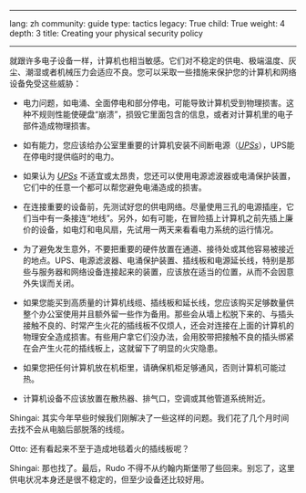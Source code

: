 

---

lang: zh
community: guide
type: tactics
legacy: True
child: True
weight: 4
depth: 3
title: Creating your physical security policy

---

就跟许多电子设备一样，计算机也相当敏感。它们对不稳定的供电、极端温度、灰尘、潮湿或者机械压力会适应不良。您可以采取一些措施来保护您的计算机和网络设备免受这些威胁：

- 电力问题，如电涌、全面停电和部分停电，可能导致计算机受到物理损害。这种不规则性能使硬盘“崩溃”，损毁它里面包含的信息，或者对计算机里的电子部件造成物理损害。

- 如有能力，您应该给办公室里重要的计算机安装不间断电源（[*UPSs*](/glossary#UPS)），UPS能在停电时提供临时的电力。

- 如果认为 [*UPSs*](/glossary#UPS) 不适宜或太昂贵，您还可以使用电源滤波器或电涌保护装置，它们中的任意一个都可以帮您避免电涌造成的损害。

- 在连接重要的设备前，先测试好您的供电网络。尽量使用三孔的电源插座，它们当中有一条接连“地线”。另外，如有可能，在冒险插上计算机之前先插上廉价的设备，如电灯和电风扇，先试用一两天来看看电力系统的运行情况。

- 为了避免发生意外，不要把重要的硬件放置在通道、接待处或其他容易被接近的地点。UPS、电源滤波器、电涌保护装置、插线板和电源延长线，特别是那些与服务器和网络设备连接起来的装置，应该放在适当的位置，从而不会因意外失误而关闭。

- 如果您能买到高质量的计算机线缆、插线板和延长线，您应该购买足够数量供整个办公室使用并且额外留一些作为备用。那些会从墙上松脱下来的、与插头接触不良的、时常产生火花的插线板不仅烦人，还会对连接在上面的计算机的物理安全造成损害。有些用户拿它们没办法，会用胶带把接触不良的插头绑紧在会产生火花的插线板上，这就留下了明显的火灾隐患。

- 如果您把任何计算机放在机柜里，请确保机柜足够通风，否则计算机可能过热。

- 计算机设备不应该放置在散热器、排气口，空调或其他管道系统附近。
	

<div class=background markdown=1>
Shingai: 其实今年早些时候我们刚解决了一些这样的问题。我们花了几个月时间去找不会从电脑后部脱落的线缆。

Otto: 还有看起来不至于造成地毯着火的插线板呢？

Shingai: 那也找了。最后，Rudo 不得不从约翰内斯堡带了些回来。别忘了，这里供电状况本身还是很不稳定的，但至少设备还比较好用。
</div>


